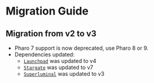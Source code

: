 # Migration Guide

## Migration from v2 to v3

- Pharo 7 support is now deprecated, use Pharo 8 or 9.
- Dependencies updated:
  - [`Launchpad`](https://github.com/ba-st/Launchpad) was updated to v4
  - [`Stargate`](https://github.com/ba-st/Stargate) was updated to v7
  - [`Superluminal`](https://github.com/ba-st/Superluminal) was updated to v3
